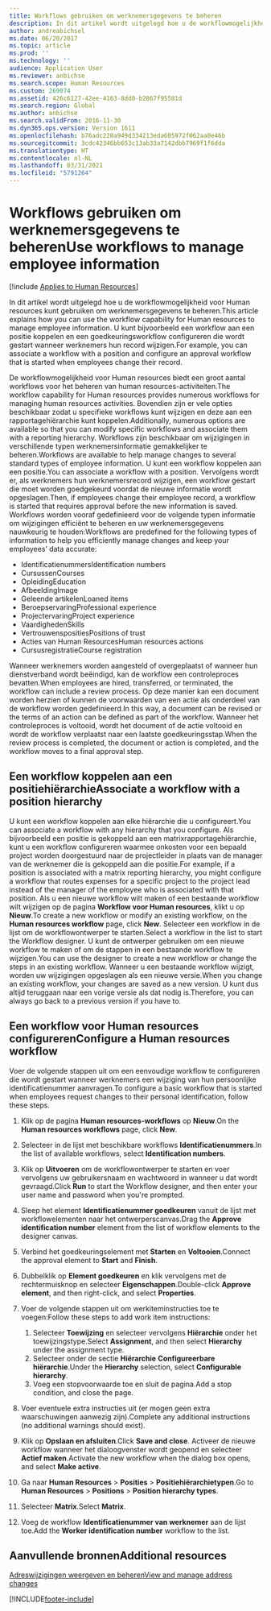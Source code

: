 ```yaml
---
title: Workflows gebruiken om werknemersgegevens te beheren
description: In dit artikel wordt uitgelegd hoe u de workflowmogelijkheid voor Human resources kunt gebruiken om werknemersgegevens te beheren. U kunt bijvoorbeeld een workflow aan een positie koppelen en een goedkeuringsworkflow configureren die wordt gestart wanneer werknemers hun record wijzigen.
author: andreabichsel
ms.date: 06/20/2017
ms.topic: article
ms.prod: ''
ms.technology: ''
audience: Application User
ms.reviewer: anbichse
ms.search.scope: Human Resources
ms.custom: 269074
ms.assetid: 426c6127-42ee-4163-8dd0-b2867f95581d
ms.search.region: Global
ms.author: anbichse
ms.search.validFrom: 2016-11-30
ms.dyn365.ops.version: Version 1611
ms.openlocfilehash: b76adc228a949d334213eda605972f062aa0e46b
ms.sourcegitcommit: 3cdc42346bb653c13ab33a7142dbb7969f1f6dda
ms.translationtype: HT
ms.contentlocale: nl-NL
ms.lasthandoff: 03/31/2021
ms.locfileid: "5791264"
---
```

# <a name="use-workflows-to-manage-employee-information"></a><span data-ttu-id="a898f-104">Workflows gebruiken om werknemersgegevens te beheren</span><span class="sxs-lookup"><span data-stu-id="a898f-104">Use workflows to manage employee information</span></span>

[!include [Applies to Human Resources](../includes/applies-to-hr.md)]

<span data-ttu-id="a898f-105">In dit artikel wordt uitgelegd hoe u de workflowmogelijkheid voor Human resources kunt gebruiken om werknemersgegevens te beheren.</span><span class="sxs-lookup"><span data-stu-id="a898f-105">This article explains how you can use the workflow capability for Human resources to manage employee information.</span></span> <span data-ttu-id="a898f-106">U kunt bijvoorbeeld een workflow aan een positie koppelen en een goedkeuringsworkflow configureren die wordt gestart wanneer werknemers hun record wijzigen.</span><span class="sxs-lookup"><span data-stu-id="a898f-106">For example, you can associate a workflow with a position and configure an approval workflow that is started when employees change their record.</span></span>

<span data-ttu-id="a898f-107">De workflowmogelijkheid voor Human resources biedt een groot aantal workflows voor het beheren van human resources-activiteiten.</span><span class="sxs-lookup"><span data-stu-id="a898f-107">The workflow capability for Human resources provides numerous workflows for managing human resources activities.</span></span> <span data-ttu-id="a898f-108">Bovendien zijn er vele opties beschikbaar zodat u specifieke workflows kunt wijzigen en deze aan een rapportagehiërarchie kunt koppelen.</span><span class="sxs-lookup"><span data-stu-id="a898f-108">Additionally, numerous options are available so that you can modify specific workflows and associate them with a reporting hierarchy.</span></span> <span data-ttu-id="a898f-109">Workflows zijn beschikbaar om wijzigingen in verschillende typen werknemersinformatie gemakkelijker te beheren.</span><span class="sxs-lookup"><span data-stu-id="a898f-109">Workflows are available to help manage changes to several standard types of employee information.</span></span> <span data-ttu-id="a898f-110">U kunt een workflow koppelen aan een positie.</span><span class="sxs-lookup"><span data-stu-id="a898f-110">You can associate a workflow with a position.</span></span> <span data-ttu-id="a898f-111">Vervolgens wordt er, als werknemers hun werknemersrecord wijzigen, een workflow gestart die moet worden goedgekeurd voordat de nieuwe informatie wordt opgeslagen.</span><span class="sxs-lookup"><span data-stu-id="a898f-111">Then, if employees change their employee record, a workflow is started that requires approval before the new information is saved.</span></span> <span data-ttu-id="a898f-112">Workflows worden vooraf gedefinieerd voor de volgende typen informatie om wijzigingen efficiënt te beheren en uw werknemersgegevens nauwkeurig te houden:</span><span class="sxs-lookup"><span data-stu-id="a898f-112">Workflows are predefined for the following types of information to help you efficiently manage changes and keep your employees’ data accurate:</span></span>

-   <span data-ttu-id="a898f-113">Identificatienummers</span><span class="sxs-lookup"><span data-stu-id="a898f-113">Identification numbers</span></span>
-   <span data-ttu-id="a898f-114">Cursussen</span><span class="sxs-lookup"><span data-stu-id="a898f-114">Courses</span></span>
-   <span data-ttu-id="a898f-115">Opleiding</span><span class="sxs-lookup"><span data-stu-id="a898f-115">Education</span></span>
-   <span data-ttu-id="a898f-116">Afbeelding</span><span class="sxs-lookup"><span data-stu-id="a898f-116">Image</span></span>
-   <span data-ttu-id="a898f-117">Geleende artikelen</span><span class="sxs-lookup"><span data-stu-id="a898f-117">Loaned items</span></span>
-   <span data-ttu-id="a898f-118">Beroepservaring</span><span class="sxs-lookup"><span data-stu-id="a898f-118">Professional experience</span></span>
-   <span data-ttu-id="a898f-119">Projectervaring</span><span class="sxs-lookup"><span data-stu-id="a898f-119">Project experience</span></span>
-   <span data-ttu-id="a898f-120">Vaardigheden</span><span class="sxs-lookup"><span data-stu-id="a898f-120">Skills</span></span>
-   <span data-ttu-id="a898f-121">Vertrouwensposities</span><span class="sxs-lookup"><span data-stu-id="a898f-121">Positions of trust</span></span>
-   <span data-ttu-id="a898f-122">Acties van Human Resources</span><span class="sxs-lookup"><span data-stu-id="a898f-122">Human resources actions</span></span>
-   <span data-ttu-id="a898f-123">Cursusregistratie</span><span class="sxs-lookup"><span data-stu-id="a898f-123">Course registration</span></span>

<span data-ttu-id="a898f-124">Wanneer werknemers worden aangesteld of overgeplaatst of wanneer hun dienstverband wordt beëindigd, kan de workflow een controleproces bevatten.</span><span class="sxs-lookup"><span data-stu-id="a898f-124">When employees are hired, transferred, or terminated, the workflow can include a review process.</span></span> <span data-ttu-id="a898f-125">Op deze manier kan een document worden herzien of kunnen de voorwaarden van een actie als onderdeel van de workflow worden gedefinieerd.</span><span class="sxs-lookup"><span data-stu-id="a898f-125">In this way, a document can be revised or the terms of an action can be defined as part of the workflow.</span></span> <span data-ttu-id="a898f-126">Wanneer het controleproces is voltooid, wordt het document of de actie voltooid en wordt de workflow verplaatst naar een laatste goedkeuringsstap.</span><span class="sxs-lookup"><span data-stu-id="a898f-126">When the review process is completed, the document or action is completed, and the workflow moves to a final approval step.</span></span>

## <a name="associate-a-workflow-with-a-position-hierarchy"></a><span data-ttu-id="a898f-127">Een workflow koppelen aan een positiehiërarchie</span><span class="sxs-lookup"><span data-stu-id="a898f-127">Associate a workflow with a position hierarchy</span></span>
<span data-ttu-id="a898f-128">U kunt een workflow koppelen aan elke hiërarchie die u configureert.</span><span class="sxs-lookup"><span data-stu-id="a898f-128">You can associate a workflow with any hierarchy that you configure.</span></span> <span data-ttu-id="a898f-129">Als bijvoorbeeld een positie is gekoppeld aan een matrixrapportagehiërarchie, kunt u een workflow configureren waarmee onkosten voor een bepaald project worden doorgestuurd naar de projectleider in plaats van de manager van de werknemer die is gekoppeld aan die positie.</span><span class="sxs-lookup"><span data-stu-id="a898f-129">For example, if a position is associated with a matrix reporting hierarchy, you might configure a workflow that routes expenses for a specific project to the project lead instead of the manager of the employee who is associated with that position.</span></span> <span data-ttu-id="a898f-130">Als u een nieuwe workflow wilt maken of een bestaande workflow wilt wijzigen op de pagina **Workflow voor Human resources**, klikt u op **Nieuw**.</span><span class="sxs-lookup"><span data-stu-id="a898f-130">To create a new workflow or modify an existing workflow, on the **Human resources workflow** page, click **New**.</span></span> <span data-ttu-id="a898f-131">Selecteer een workflow in de lijst om de workflowontwerper te starten.</span><span class="sxs-lookup"><span data-stu-id="a898f-131">Select a workflow in the list to start the Workflow designer.</span></span> <span data-ttu-id="a898f-132">U kunt de ontwerper gebruiken om een nieuwe workflow te maken of om de stappen in een bestaande workflow te wijzigen.</span><span class="sxs-lookup"><span data-stu-id="a898f-132">You can use the designer to create a new workflow or change the steps in an existing workflow.</span></span> <span data-ttu-id="a898f-133">Wanneer u een bestaande workflow wijzigt, worden uw wijzigingen opgeslagen als een nieuwe versie.</span><span class="sxs-lookup"><span data-stu-id="a898f-133">When you change an existing workflow, your changes are saved as a new version.</span></span> <span data-ttu-id="a898f-134">U kunt dus altijd teruggaan naar een vorige versie als dat nodig is.</span><span class="sxs-lookup"><span data-stu-id="a898f-134">Therefore, you can always go back to a previous version if you have to.</span></span>

## <a name="configure-a-human-resources-workflow"></a><span data-ttu-id="a898f-135">Een workflow voor Human resources configureren</span><span class="sxs-lookup"><span data-stu-id="a898f-135">Configure a Human resources workflow</span></span>
<span data-ttu-id="a898f-136">Voer de volgende stappen uit om een eenvoudige workflow te configureren die wordt gestart wanneer werknemers een wijziging van hun persoonlijke identificatienummer aanvragen.</span><span class="sxs-lookup"><span data-stu-id="a898f-136">To configure a basic workflow that is started when employees request changes to their personal identification, follow these steps.</span></span>

1.  <span data-ttu-id="a898f-137">Klik op de pagina **Human resources-workflows** op **Nieuw**.</span><span class="sxs-lookup"><span data-stu-id="a898f-137">On the **Human resources workflows** page, click **New**.</span></span>
2.  <span data-ttu-id="a898f-138">Selecteer in de lijst met beschikbare workflows **Identificatienummers**.</span><span class="sxs-lookup"><span data-stu-id="a898f-138">In the list of available workflows, select **Identification numbers**.</span></span>
3.  <span data-ttu-id="a898f-139">Klik op **Uitvoeren** om de workflowontwerper te starten en voer vervolgens uw gebruikersnaam en wachtwoord in wanneer u dat wordt gevraagd.</span><span class="sxs-lookup"><span data-stu-id="a898f-139">Click **Run** to start the Workflow designer, and then enter your user name and password when you're prompted.</span></span>
4.  <span data-ttu-id="a898f-140">Sleep het element **Identificatienummer goedkeuren** vanuit de lijst met workflowelementen naar het ontwerperscanvas.</span><span class="sxs-lookup"><span data-stu-id="a898f-140">Drag the **Approve identification number** element from the list of workflow elements to the designer canvas.</span></span>
5.  <span data-ttu-id="a898f-141">Verbind het goedkeuringselement met **Starten** en **Voltooien**.</span><span class="sxs-lookup"><span data-stu-id="a898f-141">Connect the approval element to **Start** and **Finish**.</span></span>
6.  <span data-ttu-id="a898f-142">Dubbelklik op **Element goedkeuren** en klik vervolgens met de rechtermuisknop en selecteer **Eigenschappen**.</span><span class="sxs-lookup"><span data-stu-id="a898f-142">Double-click **Approve element**, and then right-click, and select **Properties**.</span></span>
7.  <span data-ttu-id="a898f-143">Voer de volgende stappen uit om werkiteminstructies toe te voegen:</span><span class="sxs-lookup"><span data-stu-id="a898f-143">Follow these steps to add work item instructions:</span></span>
    1.  <span data-ttu-id="a898f-144">Selecteer **Toewijzing** en selecteer vervolgens **Hiërarchie** onder het toewijzingstype.</span><span class="sxs-lookup"><span data-stu-id="a898f-144">Select **Assignment**, and then select **Hierarchy** under the assignment type.</span></span>
    2.  <span data-ttu-id="a898f-145">Selecteer onder de sectie **Hiërarchie** **Configureerbare hiërarchie**.</span><span class="sxs-lookup"><span data-stu-id="a898f-145">Under the **Hierarchy** selection, select **Configurable hierarchy**.</span></span>
    3.  <span data-ttu-id="a898f-146">Voeg een stopvoorwaarde toe en sluit de pagina.</span><span class="sxs-lookup"><span data-stu-id="a898f-146">Add a stop condition, and close the page.</span></span>

8.  <span data-ttu-id="a898f-147">Voer eventuele extra instructies uit (er mogen geen extra waarschuwingen aanwezig zijn).</span><span class="sxs-lookup"><span data-stu-id="a898f-147">Complete any additional instructions (no additional warnings should exist).</span></span>
9.  <span data-ttu-id="a898f-148">Klik op **Opslaan en afsluiten**.</span><span class="sxs-lookup"><span data-stu-id="a898f-148">Click **Save and close**.</span></span> <span data-ttu-id="a898f-149">Activeer de nieuwe workflow wanneer het dialoogvenster wordt geopend en selecteer **Actief maken**.</span><span class="sxs-lookup"><span data-stu-id="a898f-149">Activate the new workflow when the dialog box opens, and select **Make active**.</span></span>
10. <span data-ttu-id="a898f-150">Ga naar **Human Resources** &gt; **Posities** &gt; **Positiehiërarchietypen**.</span><span class="sxs-lookup"><span data-stu-id="a898f-150">Go to **Human Resources** &gt; **Positions** &gt; **Position hierarchy types**.</span></span>
11. <span data-ttu-id="a898f-151">Selecteer **Matrix**.</span><span class="sxs-lookup"><span data-stu-id="a898f-151">Select **Matrix**.</span></span>
12. <span data-ttu-id="a898f-152">Voeg de workflow **Identificatienummer van werknemer** aan de lijst toe.</span><span class="sxs-lookup"><span data-stu-id="a898f-152">Add the **Worker identification number** workflow to the list.</span></span>

## <a name="additional-resources"></a><span data-ttu-id="a898f-153">Aanvullende bronnen</span><span class="sxs-lookup"><span data-stu-id="a898f-153">Additional resources</span></span>

[<span data-ttu-id="a898f-154">Adreswijzigingen weergeven en beheren</span><span class="sxs-lookup"><span data-stu-id="a898f-154">View and manage address changes</span></span>](hr-personnel-view-address-changes.md) 





[!INCLUDE[footer-include](../includes/footer-banner.md)]